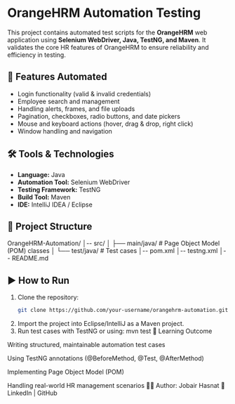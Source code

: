 # OrangeHRM Automation Testing

This project contains automated test scripts for the **OrangeHRM** web application using **Selenium WebDriver, Java, TestNG, and Maven**. It validates the core HR features of OrangeHRM to ensure reliability and efficiency in testing.

## 🚀 Features Automated
- Login functionality (valid & invalid credentials)
- Employee search and management
- Handling alerts, frames, and file uploads
- Pagination, checkboxes, radio buttons, and date pickers
- Mouse and keyboard actions (hover, drag & drop, right click)
- Window handling and navigation

## 🛠 Tools & Technologies
- **Language:** Java  
- **Automation Tool:** Selenium WebDriver  
- **Testing Framework:** TestNG  
- **Build Tool:** Maven  
- **IDE:** IntelliJ IDEA / Eclipse  

## 📂 Project Structure
OrangeHRM-Automation/
│-- src/
│ ├── main/java/ # Page Object Model (POM) classes
│ └── test/java/ # Test cases
│-- pom.xml
│-- testng.xml
│-- README.md

## ▶️ How to Run
1. Clone the repository:
   ```bash
   git clone https://github.com/your-username/orangehrm-automation.git](https://github.com/Jobair123/selenium-orangehrm-tests.git)

1. Import the project into Eclipse/IntelliJ as a Maven project.
2. Run test cases with TestNG or using:
mvn test
📌 Learning Outcome

Writing structured, maintainable automation test cases

Using TestNG annotations (@BeforeMethod, @Test, @AfterMethod)

Implementing Page Object Model (POM)

Handling real-world HR management scenarios
👨‍💻 Author: Jobair Hasnat
🔗 LinkedIn
 | GitHub


